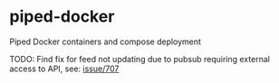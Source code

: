 # piped-docker

Piped Docker containers and compose deployment

TODO: Find fix for feed not updating due to pubsub requiring external access to API, see: [issue/707](https://github.com/TeamPiped/Piped/issues/707)
